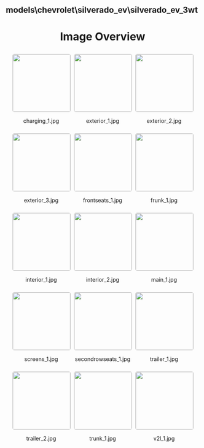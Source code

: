 ## models\chevrolet\silverado_ev\silverado_ev_3wt

<style>
    .image-gallery {
        display: flex;
        flex-wrap: wrap;
        gap: 10px;
        justify-content: center;
        padding: 10px;
    }
    .image-gallery img {
        width: 150px;
        height: auto;
        border: 1px solid #ddd;
        border-radius: 5px;
    }
    .image-gallery div {
        flex: 1 1 calc(33.333% - 20px); /* Three images per row on large screens */
        max-width: 150px;
        text-align: center;
    }
    @media (max-width: 768px) {
        .image-gallery div {
            flex: 1 1 calc(50% - 20px); /* Two images per row on medium screens */
        }
    }
    @media (max-width: 480px) {
        .image-gallery div {
            flex: 1 1 100%; /* One image per row on small screens */
        }
    }
</style>
<h1 style ="text-align: center;"> Image Overview </h1> <div class="image-gallery">
<div>
<img src="https://media.evkx.net/multimedia/models/chevrolet/silverado_ev/silverado_ev_3wt/charging_1_st.jpg">
<p>charging_1.jpg</p>
</div>
<div>
<img src="https://media.evkx.net/multimedia/models/chevrolet/silverado_ev/silverado_ev_3wt/exterior_1_st.jpg">
<p>exterior_1.jpg</p>
</div>
<div>
<img src="https://media.evkx.net/multimedia/models/chevrolet/silverado_ev/silverado_ev_3wt/exterior_2_st.jpg">
<p>exterior_2.jpg</p>
</div>
<div>
<img src="https://media.evkx.net/multimedia/models/chevrolet/silverado_ev/silverado_ev_3wt/exterior_3_st.jpg">
<p>exterior_3.jpg</p>
</div>
<div>
<img src="https://media.evkx.net/multimedia/models/chevrolet/silverado_ev/silverado_ev_3wt/frontseats_1_st.jpg">
<p>frontseats_1.jpg</p>
</div>
<div>
<img src="https://media.evkx.net/multimedia/models/chevrolet/silverado_ev/silverado_ev_3wt/frunk_1_st.jpg">
<p>frunk_1.jpg</p>
</div>
<div>
<img src="https://media.evkx.net/multimedia/models/chevrolet/silverado_ev/silverado_ev_3wt/interior_1_st.jpg">
<p>interior_1.jpg</p>
</div>
<div>
<img src="https://media.evkx.net/multimedia/models/chevrolet/silverado_ev/silverado_ev_3wt/interior_2_st.jpg">
<p>interior_2.jpg</p>
</div>
<div>
<img src="https://media.evkx.net/multimedia/models/chevrolet/silverado_ev/silverado_ev_3wt/main_1_st.jpg">
<p>main_1.jpg</p>
</div>
<div>
<img src="https://media.evkx.net/multimedia/models/chevrolet/silverado_ev/silverado_ev_3wt/screens_1_st.jpg">
<p>screens_1.jpg</p>
</div>
<div>
<img src="https://media.evkx.net/multimedia/models/chevrolet/silverado_ev/silverado_ev_3wt/secondrowseats_1_st.jpg">
<p>secondrowseats_1.jpg</p>
</div>
<div>
<img src="https://media.evkx.net/multimedia/models/chevrolet/silverado_ev/silverado_ev_3wt/trailer_1_st.jpg">
<p>trailer_1.jpg</p>
</div>
<div>
<img src="https://media.evkx.net/multimedia/models/chevrolet/silverado_ev/silverado_ev_3wt/trailer_2_st.jpg">
<p>trailer_2.jpg</p>
</div>
<div>
<img src="https://media.evkx.net/multimedia/models/chevrolet/silverado_ev/silverado_ev_3wt/trunk_1_st.jpg">
<p>trunk_1.jpg</p>
</div>
<div>
<img src="https://media.evkx.net/multimedia/models/chevrolet/silverado_ev/silverado_ev_3wt/v2l_1_st.jpg">
<p>v2l_1.jpg</p>
</div>
</div>
